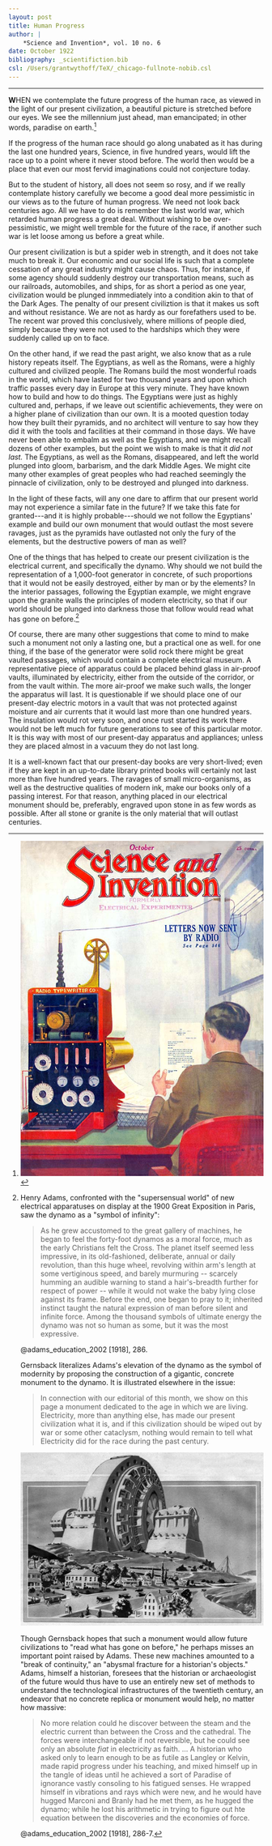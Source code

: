 ```yaml
---
layout: post
title: Human Progress
author: |
    *Science and Invention*, vol. 10 no. 6
date: October 1922
bibliography: _scientifiction.bib
csl: /Users/grantwythoff/TeX/_chicago-fullnote-nobib.csl
---
```




* * * * * * * * * * * 

**W**HEN we contemplate the future progress of the human race, as viewed in the light of our present civilization, a beautiful picture is stretched before our eyes.  We see the millennium just ahead, man emancipated; in other words, paradise on earth.[^wno]

If the progress of the human race should go along unabated as it has during the last one hundred years, Science, in five hundred years, would lift the race up to a point where it never stood before. The world then would be a place that even our most fervid imaginations could not conjecture today.

But to the student of history, all does not seem so rosy, and if we really contemplate history carefully we become a good deal more pessimistic in our views as to the future of human progress.  We need not look back centuries ago.  All we have to do is remember the last world war, which retarded human progress a great deal.  Without wishing to be over-pessimistic, we might well tremble for the future of the race, if another such war is let loose among us before a great while.

Our present civilization is but a spider web in strength, and it does not take much to break it.  Our economic and our social life is such that a complete cessation of any great industry might cause chaos.  Thus, for instance, if some agency should suddenly destroy our transportation means, such as our railroads, automobiles, and ships, for as short a period as one year, civilization would be plunged inmmediately into a condition akin to that of the Dark Ages.  The penalty of our present civiliztion is that it makes us soft and without resistance.  We are not as hardy as our forefathers used to be.  The recent war proved this conclusively, where millions of people died, simply because they were not used to the hardships which they were suddenly called up on to face.

On the other hand, if we read the past aright, we also know that as a rule history repeats itself.  The Egyptians, as well as the Romans, were a highly cultured and civilized people.  The Romans build the most wonderful roads in the world, which have lasted for two thousand years and upon which traffic passes every day in Europe at this very minute.  They have known how to build and how to do things.  The Egyptians were just as highly cultured and, perhaps, if we leave out scientific achievements, they were on a higher plane of civilization than our own.  It is a mooted question today how they built their pyramids, and no architect will venture to say how they did it with the tools and facilities at their command in those days.  We have never been able to embalm as well as the Egyptians, and we might recall dozens of other examples, but the point we wish to make is that it *did not last.*  The Egyptians, as well as the Romans, disappeared, and left the world plunged into gloom, barbarism, and the dark Middle Ages.  We might cite many other examples of great peoples who had reached seemingly the pinnacle of civilization, only to be destroyed and plunged into darkness.

In the light of these facts, will any one dare to affirm that our present world may not experience a similar fate in the future?  If we take this fate for granted---and it is highly probable---should we not follow the Egyptians' example and build our own monument that would outlast the most severe ravages, just as the pyramids have outlasted not only the fury of the elements, but the destructive powers of man as well?

One of the things that has helped to create our present civilization is the electrical current, and specifically the dynamo.  Why should we not build the representation of a 1,000-foot generator in concrete, of such proportions that it would not be easily destroyed, either by man or by the elements?  In the interior passages, following the Egyptian example, we might engrave upon the granite walls the principles of modern electricity, so that if our world should be plunged into darkness those that follow would read what has gone on before.[^dyn]

Of course, there are many other suggestions that come to mind to make such a monument not only a lasting one, but a practical one as well.  for one thing, if the base of the generator were solid rock there might be great vaulted passages, which would contain a complete electrical museum.  A representative piece of apparatus could be placed behind glass in air-proof vaults, illuminated by electricity, either from the outside of the corridor, or from the vault within.  The more air-proof we make such walls, the longer the apparatus will last.  It is questionable if we should place one of our present-day electric motors in a vault that was not protected against moisture and air currents that it would last more than one hundred years.  The insulation would rot very soon, and once rust started its work there would not be left much for future generations to see of this particular motor.  It is this way with most of our present-day apparatus and appliances; unless they are placed almost in a vacuum they do not last long.

It is a well-known fact that our present-day books are very short-lived; even if they are kept in an up-to-date library printed books will certainly not last more than five hundred years.  The ravages of small micro-organisms, as well as the destructive qualities of modern ink, make our books only of a passing interest.  For that reason, anything placed in our electrical monument should be, preferably, engraved upon stone in as few words as possible.  After all stone or granite is the only material that will outlast centuries.

[^wno]:  ![](images/si_cover_192210.jpg) <!-- no figure -->

[^dyn]:  Henry Adams, confronted with the "supersensual world" of new electrical apparatuses on display at the 1900 Great Exposition in Paris, saw the dynamo as a "symbol of infinity":
    
    > As he grew accustomed to the great gallery of machines, he began to feel the forty-foot dynamos as a moral force, much as the early Christians felt the Cross. The planet itself seemed less impressive, in its old-fashioned, deliberate, annual or daily revolution, than this huge wheel, revolving within arm's length at some vertiginous speed, and barely murmuring -- scarcely humming an audible warning to stand a hair's-breadth further for respect of power -- while it would not wake the baby lying close against its frame. Before the end, one began to pray to it; inherited instinct taught the natural expression of man before silent and infinite force. Among the thousand symbols of ultimate energy the dynamo was not so human as some, but it was the most expressive.
    
    @adams_education_2002 \[1918\], 286.
    
    Gernsback literalizes Adams's elevation of the dynamo as the symbol of modernity by proposing the construction of a gigantic, concrete monument to the dynamo.  It is illustrated elsewhere in the issue:
    
    > In connection with our editorial of this month, we show on this page a monument dedicated to the age in which we are living. Electricity, more than anything else, has made our present civilization what it is, and if this civilization should be wiped out by war or some other cataclysm, nothing would remain to tell what Electricity did for the race during the past century.
    
    ![](images/dynamo_si_192210.jpg) <!-- no figure -->
    
    Though Gernsback hopes that such a monument would allow future civilizations to "read what has gone on before," he perhaps misses an important point raised by Adams.  These new machines amounted to a "break of continuity," an "abysmal fracture for a historian's objects."  Adams, himself a historian, foresees that the historian or archaeologist of the future would thus have to use an entirely new set of methods to understand the technological infrastructures of the twentieth century, an endeavor that no concrete replica or monument would help, no matter how massive:
    
    > No more relation could he discover between the steam and the electric current than between the Cross and the cathedral.  The forces were interchangeable if not reversible, but he could see only an absolute *fiat* in electricity as faith. … A historian who asked only to learn enough to be as futile as Langley or Kelvin, made rapid progress under his teaching, and mixed himself up in the tangle of ideas until he achieved a sort of Paradise of ignorance vastly consoling to his fatigued senses.  He wrapped himself in vibrations and rays which were new, and he would have hugged Marconi and Branly had he met them, as he hugged the dynamo; while he lost his arithmetic in trying to figure out hte equation between the discoveries and the economies of force.
    
    @adams_education_2002 \[1918\], 286-7.